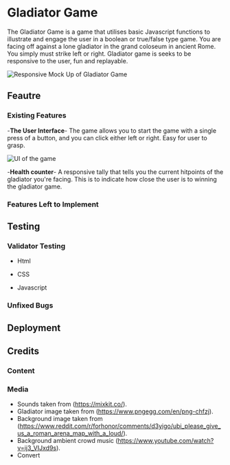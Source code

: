 # Gladiator Game

The Gladiator Game is a game that utilises basic Javascript functions to illustrate and engage the user in a boolean or true/false type game. You are facing off against a lone gladiator in the grand coloseum in ancient Rome. You simply must strike left or right. Gladiator game is seeks to be responsive to the user, fun and replayable. 

![Responsive Mock Up of Gladiator Game]()

## Feautre

### Existing Features

-__The User Interface__-
The game allows you to start the game with a single press of a button, and you can click either left or right. Easy for user to grasp.

![UI of the game]()

-__Health counter__-
A responsive tally that tells you the current hitpoints of the gladiator you're facing. This is to indicate how close the user is to winning the gladiator game.

### Features Left to Implement

## Testing

### Validator Testing

- Html

- CSS

- Javascript

### Unfixed Bugs

## Deployment

## Credits

### Content

### Media

- Sounds taken from (https://mixkit.co/).
- Gladiator image taken from (https://www.pngegg.com/en/png-chfzj).
- Background image taken from (https://www.reddit.com/r/forhonor/comments/d3yigo/ubi_please_give_us_a_roman_arena_map_with_a_loud/).
- Background ambient crowd music (https://www.youtube.com/watch?v=ij3_VIJxd9s).
- Convert
